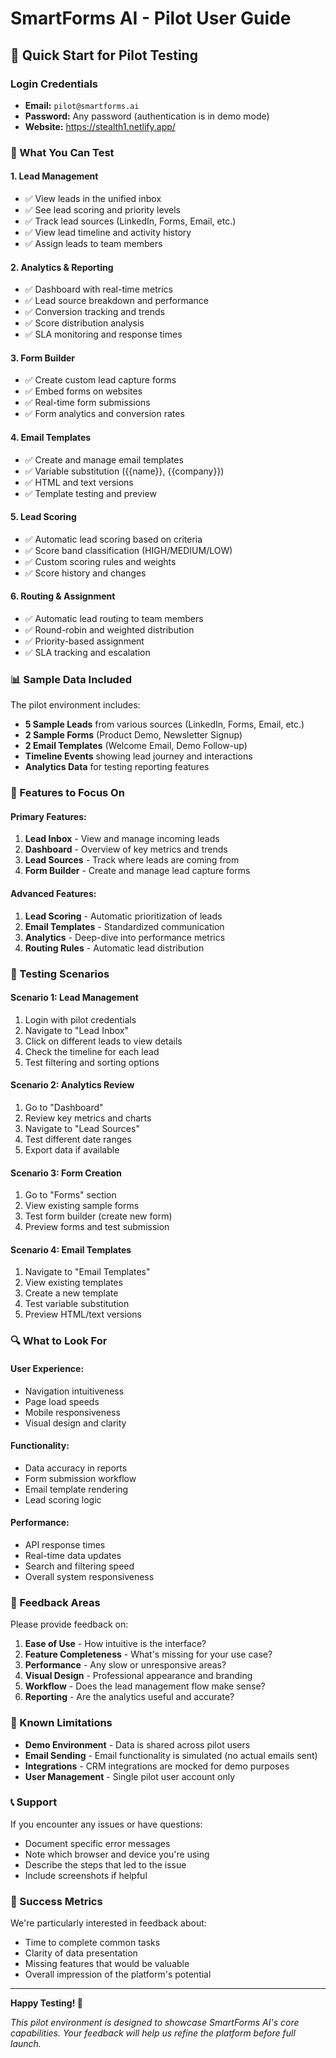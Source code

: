 # SmartForms AI - Pilot User Guide

## 🚀 Quick Start for Pilot Testing

### Login Credentials
- **Email:** `pilot@smartforms.ai`
- **Password:** Any password (authentication is in demo mode)
- **Website:** https://stealth1.netlify.app/

### 🎯 What You Can Test

#### 1. **Lead Management**
- ✅ View leads in the unified inbox
- ✅ See lead scoring and priority levels
- ✅ Track lead sources (LinkedIn, Forms, Email, etc.)
- ✅ View lead timeline and activity history
- ✅ Assign leads to team members

#### 2. **Analytics & Reporting**
- ✅ Dashboard with real-time metrics
- ✅ Lead source breakdown and performance
- ✅ Conversion tracking and trends
- ✅ Score distribution analysis
- ✅ SLA monitoring and response times

#### 3. **Form Builder**
- ✅ Create custom lead capture forms
- ✅ Embed forms on websites
- ✅ Real-time form submissions
- ✅ Form analytics and conversion rates

#### 4. **Email Templates**
- ✅ Create and manage email templates
- ✅ Variable substitution ({{name}}, {{company}})
- ✅ HTML and text versions
- ✅ Template testing and preview

#### 5. **Lead Scoring**
- ✅ Automatic lead scoring based on criteria
- ✅ Score band classification (HIGH/MEDIUM/LOW)
- ✅ Custom scoring rules and weights
- ✅ Score history and changes

#### 6. **Routing & Assignment**
- ✅ Automatic lead routing to team members
- ✅ Round-robin and weighted distribution
- ✅ Priority-based assignment
- ✅ SLA tracking and escalation

### 📊 Sample Data Included

The pilot environment includes:
- **5 Sample Leads** from various sources (LinkedIn, Forms, Email, etc.)
- **2 Sample Forms** (Product Demo, Newsletter Signup)
- **2 Email Templates** (Welcome Email, Demo Follow-up)
- **Timeline Events** showing lead journey and interactions
- **Analytics Data** for testing reporting features

### 🔧 Features to Focus On

#### **Primary Features:**
1. **Lead Inbox** - View and manage incoming leads
2. **Dashboard** - Overview of key metrics and trends
3. **Lead Sources** - Track where leads are coming from
4. **Form Builder** - Create and manage lead capture forms

#### **Advanced Features:**
1. **Lead Scoring** - Automatic prioritization of leads
2. **Email Templates** - Standardized communication
3. **Analytics** - Deep-dive into performance metrics
4. **Routing Rules** - Automatic lead distribution

### 🧪 Testing Scenarios

#### **Scenario 1: Lead Management**
1. Login with pilot credentials
2. Navigate to "Lead Inbox"
3. Click on different leads to view details
4. Check the timeline for each lead
5. Test filtering and sorting options

#### **Scenario 2: Analytics Review**
1. Go to "Dashboard"
2. Review key metrics and charts
3. Navigate to "Lead Sources"
4. Test different date ranges
5. Export data if available

#### **Scenario 3: Form Creation**
1. Go to "Forms" section
2. View existing sample forms
3. Test form builder (create new form)
4. Preview forms and test submission

#### **Scenario 4: Email Templates**
1. Navigate to "Email Templates"
2. View existing templates
3. Create a new template
4. Test variable substitution
5. Preview HTML/text versions

### 🔍 What to Look For

#### **User Experience:**
- Navigation intuitiveness
- Page load speeds
- Mobile responsiveness
- Visual design and clarity

#### **Functionality:**
- Data accuracy in reports
- Form submission workflow
- Email template rendering
- Lead scoring logic

#### **Performance:**
- API response times
- Real-time data updates
- Search and filtering speed
- Overall system responsiveness

### 📝 Feedback Areas

Please provide feedback on:

1. **Ease of Use** - How intuitive is the interface?
2. **Feature Completeness** - What's missing for your use case?
3. **Performance** - Any slow or unresponsive areas?
4. **Visual Design** - Professional appearance and branding
5. **Workflow** - Does the lead management flow make sense?
6. **Reporting** - Are the analytics useful and accurate?

### 🚨 Known Limitations

- **Demo Environment** - Data is shared across pilot users
- **Email Sending** - Email functionality is simulated (no actual emails sent)
- **Integrations** - CRM integrations are mocked for demo purposes
- **User Management** - Single pilot user account only

### 📞 Support

If you encounter any issues or have questions:
- Document specific error messages
- Note which browser and device you're using
- Describe the steps that led to the issue
- Include screenshots if helpful

### 🎯 Success Metrics

We're particularly interested in feedback about:
- Time to complete common tasks
- Clarity of data presentation
- Missing features that would be valuable
- Overall impression of the platform's potential

---

**Happy Testing! 🚀**

*This pilot environment is designed to showcase SmartForms AI's core capabilities. Your feedback will help us refine the platform before full launch.*
